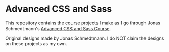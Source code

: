 # Advanced CSS and Sass
This repository contains the course projects I make as I go through Jonas Schmedtmann's [Advanced CSS and Sass Course](https://www.udemy.com/advanced-css-and-sass).

Original designs made by Jonas Schmedtmann. I do NOT claim the designs on these projects as my own.
